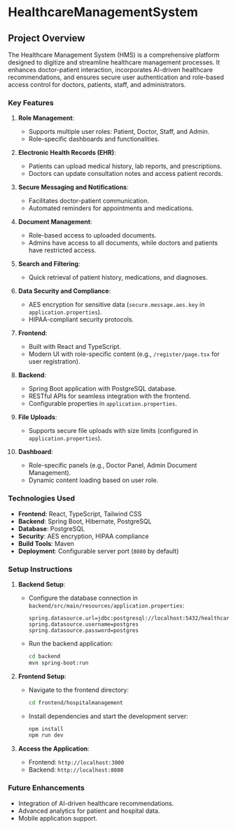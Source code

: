 # HealthcareManagementSystem

## Project Overview

The Healthcare Management System (HMS) is a comprehensive platform designed to digitize and streamline healthcare management processes. It enhances doctor-patient interaction, incorporates AI-driven healthcare recommendations, and ensures secure user authentication and role-based access control for doctors, patients, staff, and administrators.

### Key Features

1. **Role Management**:
   - Supports multiple user roles: Patient, Doctor, Staff, and Admin.
   - Role-specific dashboards and functionalities.

2. **Electronic Health Records (EHR)**:
   - Patients can upload medical history, lab reports, and prescriptions.
   - Doctors can update consultation notes and access patient records.

3. **Secure Messaging and Notifications**:
   - Facilitates doctor-patient communication.
   - Automated reminders for appointments and medications.

4. **Document Management**:
   - Role-based access to uploaded documents.
   - Admins have access to all documents, while doctors and patients have restricted access.

5. **Search and Filtering**:
   - Quick retrieval of patient history, medications, and diagnoses.

6. **Data Security and Compliance**:
   - AES encryption for sensitive data (`secure.message.aes.key` in `application.properties`).
   - HIPAA-compliant security protocols.

7. **Frontend**:
   - Built with React and TypeScript.
   - Modern UI with role-specific content (e.g., `/register/page.tsx` for user registration).

8. **Backend**:
   - Spring Boot application with PostgreSQL database.
   - RESTful APIs for seamless integration with the frontend.
   - Configurable properties in `application.properties`.

9. **File Uploads**:
   - Supports secure file uploads with size limits (configured in `application.properties`).

10. **Dashboard**:
    - Role-specific panels (e.g., Doctor Panel, Admin Document Management).
    - Dynamic content loading based on user role.

### Technologies Used

- **Frontend**: React, TypeScript, Tailwind CSS
- **Backend**: Spring Boot, Hibernate, PostgreSQL
- **Database**: PostgreSQL
- **Security**: AES encryption, HIPAA compliance
- **Build Tools**: Maven
- **Deployment**: Configurable server port (`8080` by default)

### Setup Instructions

1. **Backend Setup**:
   - Configure the database connection in `backend/src/main/resources/application.properties`:
     ```properties
     spring.datasource.url=jdbc:postgresql://localhost:5432/healthcare_db
     spring.datasource.username=postgres
     spring.datasource.password=postgres
     ```
   - Run the backend application:
     ```bash
     cd backend
     mvn spring-boot:run
     ```

2. **Frontend Setup**:
   - Navigate to the frontend directory:
     ```bash
     cd frontend/hospitalmanagement
     ```
   - Install dependencies and start the development server:
     ```bash
     npm install
     npm run dev
     ```

3. **Access the Application**:
   - Frontend: `http://localhost:3000`
   - Backend: `http://localhost:8080`

### Future Enhancements

- Integration of AI-driven healthcare recommendations.
- Advanced analytics for patient and hospital data.
- Mobile application support.
